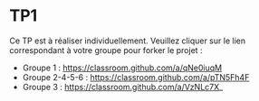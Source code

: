 # TP1

Ce TP est à réaliser individuellement. Veuillez cliquer sur le lien correspondant à votre groupe pour forker le projet :

* Groupe 1 : https://classroom.github.com/a/qNe0iuqM
* Groupe 2-4-5-6 : https://classroom.github.com/a/pTN5Fh4F
* Groupe 3 : https://classroom.github.com/a/VzNLc7X_
